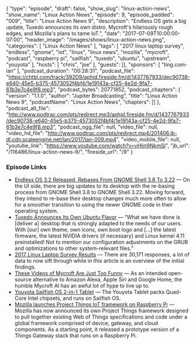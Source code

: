 {
  "type": "episode",
  "draft": false,
  "show_slug": "linux-action-news",
  "show_name": "Linux Action News",
  "episode": 9,
  "episode_padded": "009",
  "title": "Linux Action News 9",
  "description": "Endless OS gets a big update, Tuxedo announces its own distro, Mycroft's hilariously rough edges, and Mozilla's plans to tame IoT.",
  "date": "2017-07-09T10:00:00-07:00",
  "header_image": "/images/shows/linux-action-news.png",
  "categories": [
    "Linux Action News"
  ],
  "tags": [
    "2017 linux laptop survey",
    "endless",
    "gnome",
    "iot",
    "linux",
    "linux news",
    "mozilla",
    "mycroft",
    "podcast",
    "raspberry pi",
    "sailfish",
    "tuxedo",
    "ubuntu",
    "upstream",
    "youyota"
  ],
  "hosts": [
    "chris",
    "joe"
  ],
  "guests": [],
  "sponsors": [
    "ting.com-lan"
  ],
  "podcast_duration": "00:28:31",
  "podcast_file": "https://chtbl.com/track/392D9/aphid.fireside.fm/d/1437767933/dec90738-e640-45e5-b375-4573052f4bf4/1e19143a-cf25-4e2d-9fa7-61b3e7c4e9f8.mp3",
  "podcast_bytes": 20771852,
  "podcast_chapters": {
    "version": "1.1.0",
    "author": "Jupiter Broadcasting",
    "title": "Linux Action News 9",
    "podcastName": "Linux Action News",
    "chapters": []
  },
  "podcast_alt_file": "http://www.podtrac.com/pts/redirect.mp3/aphid.fireside.fm/d/1437767933/dec90738-e640-45e5-b375-4573052f4bf4/1e19143a-cf25-4e2d-9fa7-61b3e7c4e9f8.mp3",
  "podcast_ogg_file": null,
  "video_file": null,
  "video_hd_file": "http://www.podtrac.com/pts/redirect.mp4/201406.jb-dl.cdn.scaleengine.net/lan/2017/lan-009.mp4",
  "video_mobile_file": null,
  "youtube_link": "https://www.youtube.com/watch?v=yHlin9NkmSI",
  "jb_url": "/116486/linux-action-news-9/",
  "fireside_url": "/9"
}


### Episode Links

  * [Endless OS 3.2 Released, Rebases From GNOME Shell 3.8 To 3.22](http://www.phoronix.com/scan.php?page=news_item&px=Endless-OS-3.2-Released "Endless OS 3.2 Released, Rebases From GNOME Shell 3.8 To 3.22") — On the UI side, there are big updates to its desktop with the re-basing process from GNOME Shell 3.8 to GNOME Shell 3.22. Moving forward, they intend to re-base their desktop changes much more often to allow for a smoother transition to using the newer GNOME code in their operating system. 
  * [Tuxedo Announces Its Own Ubuntu Flavor](http://www.omgubuntu.co.uk/2017/07/tuxedo-computers-launch-linux-distro-xfce "Tuxedo Announces Its Own Ubuntu Flavor") — “What we have done is [deliver a] desktop that is strongly adapted to the needs of our users. With [our] own theme, own icons, own boot logo and […] the latest firmware, the latest NVIDIA drivers (if necessary) and Linux kernel 4.11 preinstalled! Not to mention our configuration adjustments on the GRUB and optimizations to other system-relevant files.” 
  * [2017 Linux Laptop Survey Results](http://www.phoronix.com/scan.php?page=article&item=2017-laptop-survey&num=1 "2017 Linux Laptop Survey Results") — There are 30,171 responses, a lot of data to now sift through while in this article is an overview of the initial findings. 
  * [These Videos of Mycroft Are Just Too Funny](http://www.omgubuntu.co.uk/2017/07/mycroft-the-open-source-alexa-fail "These Videos of Mycroft Are Just Too Funny") — As an intended open-source alternative to Amazon Alexa, Apple Siri and Google Home, the humble Mycroft AI has an awful lot of hype to live up to.
  * [Youyota Sailfish OS 2-in-1 Tablet](https://www.indiegogo.com/projects/youyota-sailfish-os-2-in-1-tablet#/ "Youyota Sailfish OS 2-in-1 Tablet") — The Youyota Tablet packs Quad-Core Intel chipsets, and runs on Sailfish OS.
  * [Mozilla launches Project Things IoT framework on Raspberry Pi](http://linuxgizmos.com/mozilla-launches-project-things-iot-framework-on-raspberry-pi/ "Mozilla launches Project Things IoT framework on Raspberry Pi") — Mozilla has now announced its own Project Things framework designed to pull together existing Web of Things specifications and code under a global framework comprised of device, gateway, and cloud components. As a starting point, it released a prototype version of a Things Gateway stack that runs on a Raspberry Pi. 



